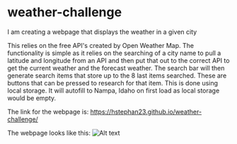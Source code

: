 # weather-challenge
I am creating a webpage that displays the weather in a given city

This relies on the free API's created by Open Weather Map.
The functionality is simple as it relies on the searching of a city name to pull a latitude and longitude from an API and then put that out to the correct API to get the current weather and the forecast weather. The search bar will then generate search items that store up to the 8 last items searched. These are buttons that can be pressed to research for that item. This is done using local storage. It will autofill to Nampa, Idaho on first load as local storage would be empty.

The link for the webpage is: https://hstephan23.github.io/weather-challenge/ 

The webpage looks like this: 
![Alt text](./Screenshot%202024-01-09%20at%203.56.31 PM.png/)


